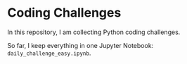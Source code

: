# Coding Challenges

In this repository, I am collecting Python coding challenges. 

So far, I keep everything in one Jupyter Notebook: `daily_challenge_easy.ipynb`. 
